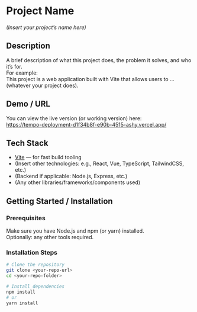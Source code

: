 # Project Name  
*(Insert your project’s name here)*

## Description  
A brief description of what this project does, the problem it solves, and who it’s for.  
For example:  
This project is a web application built with Vite that allows users to … (whatever your project does).

## Demo / URL  
You can view the live version (or working version) here:  
https://tempo-deployment-d1f34b8f-e90b-4515-ashy.vercel.app/

## Tech Stack  
- [Vite](https://vitejs.dev/) — for fast build tooling  
- (Insert other technologies: e.g., React, Vue, TypeScript, TailwindCSS, etc.)  
- (Backend if applicable: Node.js, Express, etc.)  
- (Any other libraries/frameworks/components used)

## Getting Started / Installation  
### Prerequisites  
Make sure you have Node.js and npm (or yarn) installed.  
Optionally: any other tools required.

### Installation Steps  
```bash
# Clone the repository
git clone <your-repo-url>
cd <your-repo-folder>

# Install dependencies
npm install
# or
yarn install



